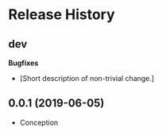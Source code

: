 Release History
===============

dev
---

**Bugfixes**

-   \[Short description of non-trivial change.\]


0.0.1 (2019-06-05)
------------------

-   Conception
